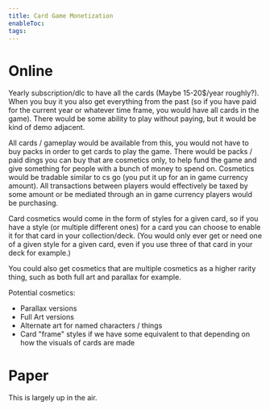 ```yaml
---
title: Card Game Monetization
enableToc: 
tags:
---
```

# Online

Yearly subscription/dlc to have all the cards (Maybe 15-20$/year roughly?). When you buy it you also get everything from the past (so if you have paid for the current year or whatever time frame, you would have all cards in the game). There would be some ability to play without paying, but it would be kind of demo adjacent.

All cards / gameplay would be available from this, you would not have to buy packs in order to get cards to play the game. There would be packs / paid dings you can buy that are cosmetics only, to help fund the game and give something for people with a bunch of money to spend on. Cosmetics would be tradable similar to cs go (you put it up for an in game currency amount). All transactions between players would effectively be taxed by some amount or be mediated through an in game currency players would be purchasing.

Card cosmetics would come in the form of styles for a given card, so if you have a style (or multiple different ones) for a card you can choose to enable it for that card in your collection/deck. (You would only ever get or need one of a given style for a given card, even if you use three of that card in your deck for example.)

You could also get cosmetics that are multiple cosmetics as a higher rarity thing, such as both full art and parallax for example.

Potential cosmetics:
- Parallax versions
- Full Art versions
- Alternate art for named characters / things
- Card "frame" styles if we have some equivalent to that depending on how the visuals of cards are made

# Paper

This is largely up in the air.